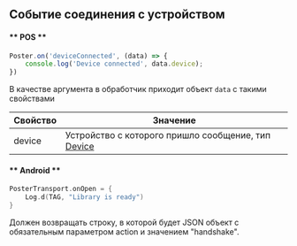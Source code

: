 ## Событие соединения с устройством 

<!-- tabs:start -->

#### ** POS **

```javascript
Poster.on('deviceConnected', (data) => {
    console.log('Device connected', data.device);
})
```

В качестве аргумента в обработчик приходит объект `data` с такими свойствами

Свойство | Значение
-------- | --------
device | Устройство с которого пришло сообщение, тип [Device](/docs/v3/pos/types/device)


#### ** Android **

```kotlin
PosterTransport.onOpen = {
    Log.d(TAG, "Library is ready")
}
```

Должен возвращать строку, в которой будет JSON объект с обязательным параметром action и значением "handshake".


<!-- tabs:end -->


